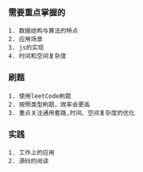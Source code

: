 ### 需要重点掌握的
    1. 数据结构与算法的特点
    2. 应用场景
    3. js的实现
    4. 时间和空间复杂度
### 刷题
    1. 使用leetCode刷题
    2. 按照类型刷题，效率会更高
    3. 重点关注通用套路,时间、空间复杂度的优化
### 实践
    1. 工作上的应用
    2. 源码的阅读
   
